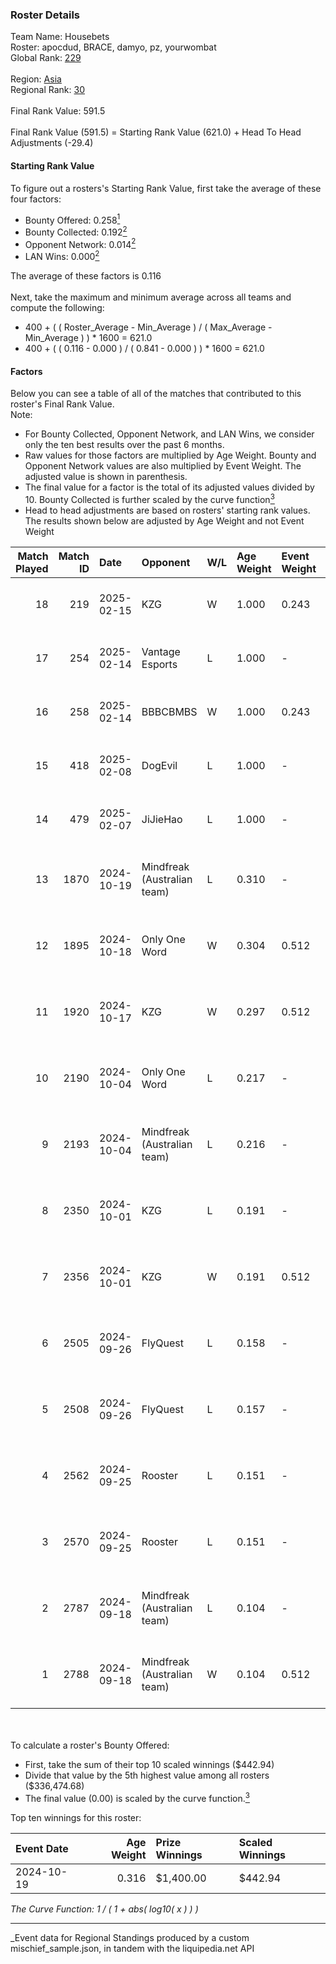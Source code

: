 ### Roster Details<br />
Team Name: Housebets<br />
Roster: apocdud, BRACE, damyo, pz, yourwombat<br />
Global Rank: [229](../../standings_global_2025_03_01.md)<br />
<br />
Region: [Asia]( ../../standings_asia_2025_03_01.md)<br />
Regional Rank: [30]( ../../standings_asia_2025_03_01.md)<br />
<br />
Final Rank Value:  591.5<br />
<br />
Final Rank Value (591.5) = Starting Rank Value (621.0) + Head To Head Adjustments (-29.4)<br />

#### Starting Rank Value<br />
To figure out a rosters's Starting Rank Value, first take the average of these four factors:<br />
- Bounty Offered: 0.258[<sup>1</sup>](#table2)
- Bounty Collected: 0.192[<sup>2</sup>](#table1)
- Opponent Network: 0.014[<sup>2</sup>](#table1)
- LAN Wins: 0.000[<sup>2</sup>](#table1)

The average of these factors is 0.116<br />
<br />
Next, take the maximum and minimum average across all teams and compute the following:<br />
- 400 + ( ( Roster_Average - Min_Average ) / ( Max_Average - Min_Average ) ) * 1600 = 621.0
- 400 + ( ( 0.116 - 0.000 ) / ( 0.841 - 0.000 ) ) * 1600 = 621.0


#### Factors<br />
Below you can see a table of all of the matches that contributed to this roster's Final Rank Value.<br />
Note:<br />

- For Bounty Collected, Opponent Network, and LAN Wins, we consider only the ten best results over the past 6 months.
- Raw values for those factors are multiplied by Age Weight. Bounty and Opponent Network values are also multiplied by Event Weight. The adjusted value is shown in parenthesis.
- The final value for a factor is the total of its adjusted values divided by 10. Bounty Collected is further scaled by the curve function[<sup>3</sup>](#curveFunction)
- Head to head adjustments are based on rosters' starting rank values. The results shown below are adjusted by Age Weight and not Event Weight
<span id="table1"></span><br />


| Match Played | Match ID | Date       | Opponent                    | W/L | Age Weight | Event Weight | Bounty Collected | Opponent Network | LAN Wins  | H2H Adj. | Roster                                       |
| -: | -: | :- | :- | :- | :- | :- | :- | :- | :- | -: | :- |
|           18 |      219 | 2025-02-15 | KZG                         | W   | 1.000      | 0.243        | 0.001 (0.000)    | 0.211 (0.051)    | 0 (0.000) |    15.38 | apocdud, BRACE, damyo, pz, yourwombat        |
|           17 |      254 | 2025-02-14 | Vantage Esports             | L   | 1.000      | -            | -                | -                | -         |   -18.10 | apocdud, BRACE, damyo, pz, yourwombat        |
|           16 |      258 | 2025-02-14 | BBBCBMBS                    | W   | 1.000      | 0.243        | 0.000 (0.000)    | 0.000 (0.000)    | 0 (0.000) |     7.94 | apocdud, BRACE, damyo, pz, yourwombat        |
|           15 |      418 | 2025-02-08 | DogEvil                     | L   | 1.000      | -            | -                | -                | -         |   -16.76 | apocdud, BRACE, damyo, pz, yourwombat        |
|           14 |      479 | 2025-02-07 | JiJieHao                    | L   | 1.000      | -            | -                | -                | -         |   -13.08 | apocdud, BRACE, damyo, pz, yourwombat        |
|           13 |     1870 | 2024-10-19 | Mindfreak (Australian team) | L   | 0.310      | -            | -                | -                | -         |    -3.66 | apocdud, BRACE, damyo, Omichella, yourwombat |
|           12 |     1895 | 2024-10-18 | Only One Word               | W   | 0.304      | 0.512        | 0.001 (0.000)    | 0.233 (0.036)    | 0 (0.000) |     4.94 | apocdud, BRACE, damyo, Omichella, yourwombat |
|           11 |     1920 | 2024-10-17 | KZG                         | W   | 0.297      | 0.512        | 0.001 (0.000)    | 0.211 (0.032)    | 0 (0.000) |     4.62 | apocdud, BRACE, damyo, Omichella, yourwombat |
|           10 |     2190 | 2024-10-04 | Only One Word               | L   | 0.217      | -            | -                | -                | -         |    -3.35 | apocdud, BRACE, damyo, Omichella, yourwombat |
|            9 |     2193 | 2024-10-04 | Mindfreak (Australian team) | L   | 0.216      | -            | -                | -                | -         |    -2.60 | apocdud, BRACE, damyo, Omichella, yourwombat |
|            8 |     2350 | 2024-10-01 | KZG                         | L   | 0.191      | -            | -                | -                | -         |    -3.10 | apocdud, BRACE, damyo, Omichella, yourwombat |
|            7 |     2356 | 2024-10-01 | KZG                         | W   | 0.191      | 0.512        | 0.001 (0.000)    | 0.211 (0.021)    | 0 (0.000) |     2.96 | apocdud, BRACE, damyo, Omichella, yourwombat |
|            6 |     2505 | 2024-09-26 | FlyQuest                    | L   | 0.158      | -            | -                | -                | -         |    -0.45 | apocdud, BRACE, damyo, Omichella, yourwombat |
|            5 |     2508 | 2024-09-26 | FlyQuest                    | L   | 0.157      | -            | -                | -                | -         |    -0.45 | apocdud, BRACE, damyo, Omichella, yourwombat |
|            4 |     2562 | 2024-09-25 | Rooster                     | L   | 0.151      | -            | -                | -                | -         |    -2.18 | apocdud, BRACE, damyo, Omichella, yourwombat |
|            3 |     2570 | 2024-09-25 | Rooster                     | L   | 0.151      | -            | -                | -                | -         |    -2.20 | apocdud, BRACE, damyo, Omichella, yourwombat |
|            2 |     2787 | 2024-09-18 | Mindfreak (Australian team) | L   | 0.104      | -            | -                | -                | -         |    -1.31 | apocdud, BRACE, damyo, Omichella, yourwombat |
|            1 |     2788 | 2024-09-18 | Mindfreak (Australian team) | W   | 0.104      | 0.512        | 0.002 (0.000)    | 0.092 (0.005)    | 0 (0.000) |     1.98 | apocdud, BRACE, damyo, Omichella, yourwombat |

<br />
<span id="table2"></span><br />
To calculate a roster's Bounty Offered:<br />

- First, take the sum of their top 10 scaled winnings ($442.94)
- Divide that value by the 5th highest value among all rosters ($336,474.68)
- The final value (0.00) is scaled by the curve function.[<sup>3</sup>](#curveFunction)

Top ten winnings for this roster:<br />

| Event Date | Age Weight | Prize Winnings | Scaled Winnings |
| :- | -: | :- | :- |
| 2024-10-19 |      0.316 | $1,400.00      | $442.94         |


<span id="curveFunction"></span>_The Curve Function: 1 / ( 1 + abs( log10( x ) ) )_<br />

---
_Event data for Regional Standings produced by a custom mischief_sample.json, in tandem with the liquipedia.net API<br />
